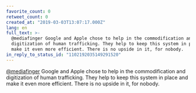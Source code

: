 ```yaml
---
favorite_count: 0
retweet_count: 0
created_at: "2019-03-03T13:07:17.000Z"
lang: en
full_text: >-
  @mediafinger Google and Apple chose to help in the commodification and
  digitization of human trafficking. They help to keep this system in place and
  make it even more efficient. There is no upside in it, for nobody.
in_reply_to_status_id: "1102192035149291520"
---
```


[@mediafinger](https://twitter.com/mediafinger) Google and Apple chose to help
in the commodification and digitization of human trafficking. They help to keep
this system in place and make it even more efficient. There is no upside in it,
for nobody.
